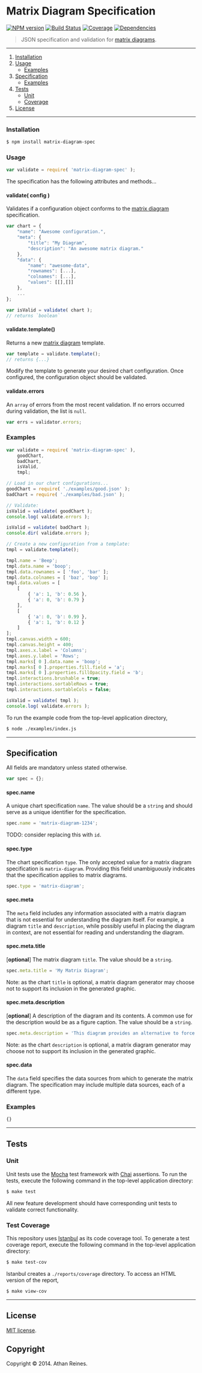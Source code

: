 Matrix Diagram Specification
====
[![NPM version][npm-image]][npm-url] [![Build Status][travis-image]][travis-url] [![Coverage][coveralls-image]][coveralls-url] [![Dependencies][dependencies-image]][dependencies-url]

> JSON specification and validation for [matrix diagrams](https://github.com/figure-io/polymer-matrix-diagram).

---
1. 	[Installation](#installation)
1. 	[Usage](#usage)
	- 	[Examples](#usage-examples)
1. 	[Specification](#specification)
	-	[Examples](#spec-examples)
1. 	[Tests](#tests)
	-	[Unit](#unit)
	-	[Coverage](#test-coverage)
1. 	[License](#license)


---
### Installation

``` bash
$ npm install matrix-diagram-spec
```

### Usage

``` javascript
var validate = require( 'matrix-diagram-spec' );
```

The specification has the following attributes and methods...


<a name="method-validate"></a>
#### validate( config )

Validates if a configuration object conforms to the [matrix diagram](https://github.com/figure-io/polymer-matrix-diagram) specification.

``` javascript
var chart = {
	"name": "Awesome configuration.",
	"meta": {
		"title": "My Diagram",
		"description": "An awesome matrix diagram."
	},
	"data": {
		"name": "awesome-data",
		"rownames": [...],
		"colnames": [...],
		"values": [[],[]]
	},
	...
};

var isValid = validate( chart );
// returns `boolean`
```

<a name="method-template"></a>
#### validate.template()

Returns a new [matrix diagram](https://github.com/figure-io/polymer-matrix-diagram) template.

``` javascript
var template = validate.template();
// returns {...}
```

Modify the template to generate your desired chart configuration. Once configured, the configuration object should be validated.


<a name="attr-errors"></a>
#### validate.errors

An `array` of errors from the most recent validation. If no errors occurred during validation, the list is `null`.

``` javascript
var errs = validator.errors;
```


<a name="usage-examples"></a>
### Examples

``` javascript
var validate = require( 'matrix-diagram-spec' ),
	goodChart,
	badChart,
	isValid,
	tmpl;

// Load in our chart configurations...
goodChart = require( './examples/good.json' );
badChart = require( './examples/bad.json' );

// Validate:
isValid = validate( goodChart );
console.log( validate.errors );

isValid = validate( badChart );
console.dir( validate.errors );

// Create a new configuration from a template:
tmpl = validate.template();

tmpl.name = 'Beep';
tmpl.data.name = 'boop';
tmpl.data.rownames = [ 'foo', 'bar' ];
tmpl.data.colnames = [ 'baz', 'bop' ];
tmpl.data.values = [
	[ 
		{ 'a': 1, 'b': 0.56 },
		{ 'a': 0, 'b': 0.79 }
	],
	[ 
		{ 'a': 0, 'b': 0.99 },
		{ 'a': 1, 'b': 0.12 }
	]
];
tmpl.canvas.width = 600;
tmpl.canvas.height = 400;
tmpl.axes.x.label = 'Columns';
tmpl.axes.y.label = 'Rows';
tmpl.marks[ 0 ].data.name = 'boop';
tmpl.marks[ 0 ].properties.fill.field = 'a';
tmpl.marks[ 0 ].properties.fillOpacity.field = 'b';
tmpl.interactions.brushable = true;
tmpl.interactions.sortableRows = true;
tmpl.interactions.sortableCols = false;

isValid = validate( tmpl );
console.log( validate.errors );
```

To run the example code from the top-level application directory,

``` bash
$ node ./examples/index.js
```


---
## Specification

All fields are mandatory unless stated otherwise.

``` javascript
var spec = {};
```


#### spec.name

A unique chart specification `name`. The value should be a `string` and should serve as a unique identifier for the specification.

``` javascript
spec.name = 'matrix-diagram-1234';
```

TODO: consider replacing this with `id`.


#### spec.type

The chart specification `type`. The only accepted value for a matrix diagram specification is `matrix-diagram`. Providing this field unambiguously indicates that the specification applies to matrix diagrams.

``` javascript
spec.type = 'matrix-diagram';
```


#### spec.meta

The `meta` field includes any information associated with a matrix diagram that is not essential for understanding the diagram itself. For example, a diagram `title` and `description`, while possibly useful in placing the diagram in context, are not essential for reading and understanding the diagram.


#### spec.meta.title

[__optional__] The matrix diagram `title`. The value should be a `string`. 

``` javascript
spec.meta.title = 'My Matrix Diagram';
```

Note: as the chart `title` is optional, a matrix diagram generator may choose not to support its inclusion in the generated graphic.


#### spec.meta.description

[__optional__] A description of the diagram and its contents. A common use for the description would be as a figure caption. The value should be a `string`.

``` javascript
spec.meta.description = 'This diagram provides an alternative to force diagrams when displaying network data.';
```

Note: as the chart `description` is optional, a matrix diagram generator may choose not to support its inclusion in the generated graphic.


#### spec.data

The `data` field specifies the data sources from which to generate the matrix diagram. The specification may include multiple data sources, each of a different type.



<a name="spec-examples"></a>
### Examples

``` javascript
{}
```

---
## Tests

### Unit

Unit tests use the [Mocha](http://mochajs.org) test framework with [Chai](http://chaijs.com) assertions. To run the tests, execute the following command in the top-level application directory:

``` bash
$ make test
```

All new feature development should have corresponding unit tests to validate correct functionality.


### Test Coverage

This repository uses [Istanbul](https://github.com/gotwarlost/istanbul) as its code coverage tool. To generate a test coverage report, execute the following command in the top-level application directory:

``` bash
$ make test-cov
```

Istanbul creates a `./reports/coverage` directory. To access an HTML version of the report,

``` bash
$ make view-cov
```

---
## License

[MIT license](http://opensource.org/licenses/MIT). 


## Copyright

Copyright &copy; 2014. Athan Reines.



[npm-image]: http://img.shields.io/npm/v/matrix-diagram-spec.svg
[npm-url]: https://npmjs.org/package/matrix-diagram-spec

[travis-image]: http://img.shields.io/travis/figure-io/matrix-diagram-spec/master.svg
[travis-url]: https://travis-ci.org/figure-io/matrix-diagram-spec

[coveralls-image]: https://img.shields.io/coveralls/figure-io/matrix-diagram-spec/master.svg
[coveralls-url]: https://coveralls.io/r/figure-io/matrix-diagram-spec?branch=master

[dependencies-image]: http://img.shields.io/david/figure-io/matrix-diagram-spec.svg
[dependencies-url]: https://david-dm.org/figure-io/matrix-diagram-spec

[dev-dependencies-image]: http://img.shields.io/david/dev/figure-io/matrix-diagram-spec.svg
[dev-dependencies-url]: https://david-dm.org/dev/figure-io/matrix-diagram-spec

[github-issues-image]: http://img.shields.io/github/issues/figure-io/matrix-diagram-spec.svg
[github-issues-url]: https://github.com/figure-io/matrix-diagram-spec/issues
